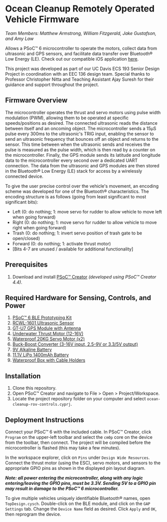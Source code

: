 # Ocean Cleanup Remotely Operated Vehicle Firmware
*Team Members: Matthew Armstrong, William Fitzgerald, Jake Gustafson, and Amy Law*

Allows a PSoC™ 6 microcontroller to operate the motors, collect data from ultrasonic and GPS sensors, and facilitate data transfer over Bluetooth® Low Energy (LE). Check out our compatible iOS application [here](https://github.com/matthewarmstr/ocean-cleanup-app). 

This project was developed as part of our UC Davis ECS 193 Senior Design Project in coordination with an EEC 136 design team. Special thanks to Professor Christopher Nitta and Teaching Assistant Ajay Suresh for their guidance and support throughout the project.

## Firmware Overview
The microcontroller operates the thrust and servo motors using pulse width modulation (PWM), allowing them to be operated at specific speeds/positions as desired. The connected ultrasonic reads the distance between itself and an oncoming object. The microcontroller sends a 15µS pulse every 300ms to the ultrasonic's TRIG input, enabling the sensor to send an ultrasonic frequency that bounces off an object and returns to the sensor. This time between when the ultrasonic sends and receives the pulse is measured as the pulse width, which is then read by a counter on the microcontroller. Finally, the GPS module sends its latitude and longitude data to the microcontroller every second over a dedicated UART connection. The data from the ultrasonic and GPS modules are then stored in the Bluetooth® Low Energy (LE) stack for access by a wirelessly connected device.

To give the user precise control over the vehicle's movement, an encoding scheme was developed for one of the Bluetooth® characteristics. The encoding structure is as follows (going from least significant to most significant bits):
- Left (0: do nothing; 1: move servo for rudder to allow vehicle to move left when going forward)
- Right (0: do nothing; 1: move servo for rudder to allow vehicle to move right when going forward)
- Trash (0: do nothing; 1: invert servo position of trash gate to be open/closed)
- Forward (0: do nothing; 1: activate thrust motor)
- [Bits 4-7 are unused / available for additional functionality]

## Prerequisites
1. Download and install [PSoC™ Creator](https://www.infineon.com/cms/en/design-support/tools/sdk/psoc-software/psoc-creator/) *(developed using PSoC™ Creator 4.4)*.

## Required Hardware for Sensing, Controls, and Power
1. [PSoC™ 6 BLE Prototyping Kit](https://www.infineon.com/cms/en/product/evaluation-boards/cy8cproto-063-ble/)
2. [RCWL-1601 Ultrasonic Sensor](https://www.amazon.com/JESSINIE-RCWL-1601-Ultrasonic-Ranging-Compatible/dp/B0CB3YCFYY)
3. [GT-U7 GPS Module with Antenna](https://www.amazon.com/dp/B07PRGBLX7)
4. [Underwater Thrust Motor (12-16V)](https://www.amazon.com/APISQUEEN-Underwater-Brushless-Propeller-Propulsion/dp/B0BWJJRQ2Z)
5. [Waterproof 20KG Servo Motor (x2)](https://www.amazon.com/Miuzei-Torque-Digital-Waterproof-Control/dp/B07HNTKSZT)
6. [Buck-Boost Converter (3-16V input, 2.5-9V or 3.3/5V output)](https://www.sparkfun.com/products/15208)
7. [9V Alkaline Battery](https://www.amazon.com/Duracell-MN1604B2Z-Alkaline-General-Purpose/dp/B00PV1EIX8)
8. [11.1V LiPo 1400mAh Battery](https://www.amazon.com/Connector-Airplane-Helicopter-Quadcopter-Multi-Motor/dp/B07L6BNTDV)
9. [Waterproof Box with Cable Holders](https://www.amazon.com/Joinfworld-Outdoor-Extension-Cord-Cover/dp/B0CKZ34N8L)

## Installation
1. Clone this repository.
2. Open PSoC™ Creator and navigate to File > Open > Project/Workspace.
3. Locate the project repository folder on your computer and select `ocean-cleanup-rov-controls.cyprj`.

## Deployment Instructions
Connect your PSoC™ 6 with the included cable. In PSoC™ Creator, click `Program` on the upper-left toolbar and select the `cm0p` core on the device from the toolbar, then connect. The project will be compiled before the microcontroller is flashed (this may take a few minutes).

In the workspace explorer, click on `Pins` under `Design Wide Resources`. Connect the thrust motor (using the ESC), servo motors, and sensors to the appropriate GPIO pins as shown in the displayed pin layout diagram.

***Note: all power entering the microcontroller, along with any logic entering/leaving the GPIO pins, must be 3.3V. Sending 5V to a GPIO pin may result in damage to the PSoC™ 6 microcontroller.***

To give multiple vehicles uniquely identifiable Bluetooth® names, open `TopDesign.cysch`. Double-click on the BLE module, and click on the `GAP Settings` tab. Change the `Device Name` field as desired. Click `Apply` and `OK`, then reprogram the device.
